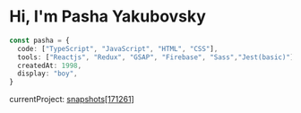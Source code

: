 # Hi, I'm Pasha Yakubovsky

```ts
const pasha = {
  code: ["TypeScript", "JavaScript", "HTML", "CSS"],
  tools: ["Reactjs", "Redux", "GSAP", "Firebase", "Sass","Jest(basic)"],
  createdAt: 1998,
  display: "boy",
}
```
currentProject: [snapshots[171261]](https://github.com/Pashafd/snapshots-171261-)
<!---
Pashafd/Pashafd is a ✨ special ✨ repository because its `README.md` (this file) appears on your GitHub profile.
You can click the Preview link to take a look at your changes.
--->
